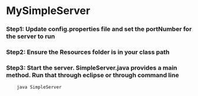 # MySimpleServer

### Step1: Update config.properties file and set the portNumber for the server to run 
### Step2: Ensure the Resources folder is in your class path
### Step3: Start the server. SimpleServer.java provides a main method. Run that through eclipse or through command line 
        java SimpleServer 
        
